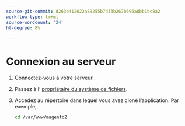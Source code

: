 ```yaml
---
source-git-commit: d263e412022a89255b7d33b267b696a8bb1bc8a2
workflow-type: tm+mt
source-wordcount: '24'
ht-degree: 8%

---
```

# Connexion au serveur

1. Connectez-vous à votre serveur .
1. Passez à l’ [propriétaire du système de fichiers](../installation/prerequisites/file-system/overview.md).
1. Accédez au répertoire dans lequel vous avez cloné l’application. Par exemple,

   ```bash
   cd /var/www/magento2
   ```
